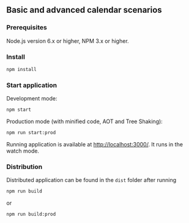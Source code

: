 ## Basic and advanced calendar scenarios

### Prerequisites

Node.js version 6.x or higher, NPM 3.x or higher.

### Install

```sh
npm install
```

### Start application

Development mode:

```sh
npm start
```

Production mode (with minified code, AOT and Tree Shaking):

```sh
npm run start:prod
```

Running application is available at [http://localhost:3000/](http://localhost:3000/). It runs in the watch mode.

### Distribution

Distributed application can be found in the `dist` folder after running

```sh
npm run build
```

or

```sh
npm run build:prod
```
